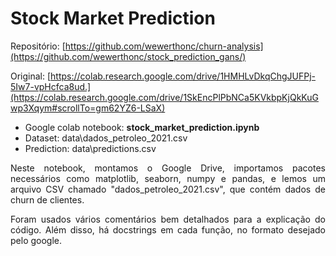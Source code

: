 # Stock Market Prediction
Repositório: [https://github.com/wewerthonc/churn-analysis](https://github.com/wewerthonc/stock_prediction_gans/)

Original: [https://colab.research.google.com/drive/1HMHLvDkqChgJUFPj-5Iw7-vpHcfca8ud.](https://colab.research.google.com/drive/1SkEncPlPbNCa5KVkbpKjQkKuGwp3Xqym#scrollTo=gm62YZ6-LSaX)
- Google colab notebook: **stock_market_prediction.ipynb**
- Dataset: data\dados_petroleo_2021.csv
- Prediction: data\predictions.csv

<p align="justify">
Neste notebook, montamos o Google Drive, importamos pacotes necessários como matplotlib, seaborn, numpy e pandas, e lemos um arquivo CSV chamado "dados_petroleo_2021.csv", que contém dados de churn de clientes.
</p>

<p align="justify">
Foram usados vários comentários bem detalhados para a explicação do código. Além disso, há docstrings em cada função, no formato desejado pelo google.
</p>
